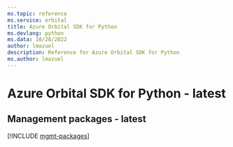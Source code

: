 ```yaml
---
ms.topic: reference
ms.service: orbital
title: Azure Orbital SDK for Python
ms.devlang: python
ms.data: 10/28/2022
author: lmazuel
description: Reference for Azure Orbital SDK for Python
ms.author: lmazuel
---
```

# Azure Orbital SDK for Python - latest

## Management packages - latest
[!INCLUDE [mgmt-packages](orbital-mgmt-index.md)]